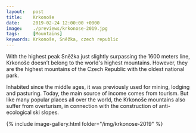 ```yaml
---
layout:   post
title:    Krkonoše
date:     2019-02-24 12:00:00 +0000
image:    ./previews/krkonose-2019.jpg
tags:     [Mountains]
keywords: Krkonoše, Sněžka, czech republic
---
```

With the highest peak Sněžka just slightly surpassing the 1600 meters line, Krkonoše doesn’t belong to the world's highest mountains. However, they are the highest mountains of the Czech Republic with the oldest national park.

Inhabited since the middle ages, it was previously used for mining, lodging and pasturing. Today, the main source of income comes from tourism. But like many popular places all over the world, the Krkonoše mountains also suffer from overturism, in connection with the construction of anti-ecological ski slopes.

<div class="row">
    <article class="article col col-12 col-t-12">
    {% include image-gallery.html folder="/img/krkonose-2019" %}
    </article>
</div>
